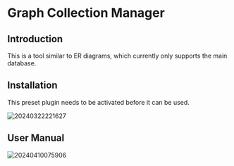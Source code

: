 # Graph Collection Manager

<PluginInfo name="graph-collection-manager"></PluginInfo>

## Introduction

This is a tool similar to ER diagrams, which currently only supports the main database.

## Installation

This preset plugin needs to be activated before it can be used.

![20240322221627](https://static-docs.nocobase.com/20240322221627.png)

## User Manual

![20240410075906](https://static-docs.nocobase.com/20240410075906.png)
